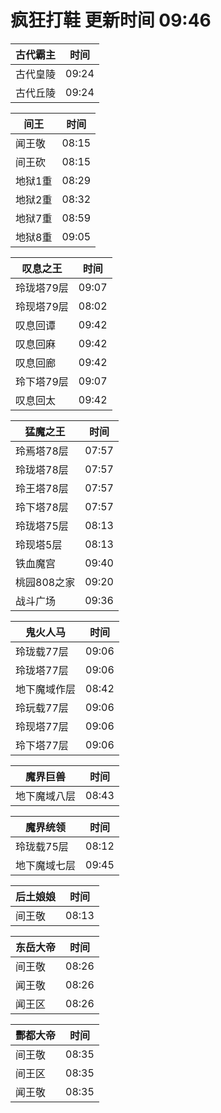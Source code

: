 # 疯狂打鞋 更新时间 09:46

| 古代霸主   | 时间    |
|--------|-------|
| 古代皇陵 | 09:24 |
| 古代丘陵 | 09:24 |

| 间王   | 时间    |
|--------|-------|
| 闻王敬 | 08:15 |
| 间王砍 | 08:15 |
| 地狱1重 | 08:29 |
| 地狱2重 | 08:32 |
| 地狱7重 | 08:59 |
| 地狱8重 | 09:05 |

| 叹息之王   | 时间    |
|--------|-------|
| 玲珑塔79层 | 09:07 |
| 玲现塔79层 | 08:02 |
| 叹息回谭 | 09:42 |
| 叹息回麻 | 09:42 |
| 叹息回廊 | 09:42 |
| 玲下塔79层 | 09:07 |
| 叹息回太 | 09:42 |

| 猛魔之王   | 时间    |
|--------|-------|
| 玲焉塔78层 | 07:57 |
| 玲珑塔78层 | 07:57 |
| 玲王塔78层 | 07:57 |
| 玲下塔78层 | 07:57 |
| 玲珑塔75层 | 08:13 |
| 玲现塔5层 | 08:13 |
| 铁血魔宫 | 09:40 |
| 桃园808之家 | 09:20 |
| 战斗广场 | 09:36 |

| 鬼火人马   | 时间    |
|--------|-------|
| 玲珑载77层 | 09:06 |
| 玲珑塔77层 | 09:06 |
| 地下魔域作层 | 08:42 |
| 玲玩载77层 | 09:06 |
| 玲现塔77层 | 09:06 |
| 玲下塔77层 | 09:06 |

| 魔界巨兽   | 时间    |
|--------|-------|
| 地下魔域八层 | 08:43 |

| 魔界统领   | 时间    |
|--------|-------|
| 玲珑载75层 | 08:12 |
| 地下魔域七层 | 09:45 |

| 后土娘娘   | 时间    |
|--------|-------|
| 间王敬 | 08:13 |

| 东岳大帝   | 时间    |
|--------|-------|
| 间王敬 | 08:26 |
| 闻王敬 | 08:26 |
| 闻王区 | 08:26 |

| 酆都大帝   | 时间    |
|--------|-------|
| 间王敬 | 08:35 |
| 间王区 | 08:35 |
| 闻王敬 | 08:35 |